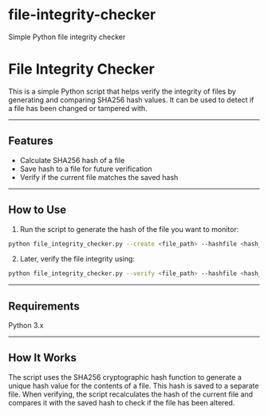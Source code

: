 

# file-integrity-checker  
Simple Python file integrity checker

# File Integrity Checker

This is a simple Python script that helps verify the integrity of files by generating and comparing SHA256 hash values. It can be used to detect if a file has been changed or tampered with.

---

## Features

- Calculate SHA256 hash of a file  
- Save hash to a file for future verification  
- Verify if the current file matches the saved hash  

---

## How to Use

1. Run the script to generate the hash of the file you want to monitor:

```bash
python file_integrity_checker.py --create <file_path> --hashfile <hash_file>
````

2. Later, verify the file integrity using:

```bash
python file_integrity_checker.py --verify <file_path> --hashfile <hash_file>
```

---

## Requirements

Python 3.x

---

## How It Works

The script uses the SHA256 cryptographic hash function to generate a unique hash value for the contents of a file. This hash is saved to a separate file. When verifying, the script recalculates the hash of the current file and compares it with the saved hash to check if the file has been altered.

